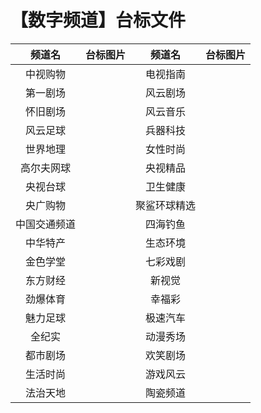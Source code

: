 # 【数字频道】台标文件
|频道名|台标图片|频道名|台标图片|
|:---:|:---:|:---:|:---:|
|中视购物|<img src="">|电视指南|<img src="">|
|第一剧场|<img src="">|风云剧场|<img src="">|
|怀旧剧场|<img src="">|风云音乐|<img src="">|
|风云足球|<img src="">|兵器科技|<img src="">|
|世界地理|<img src="">|女性时尚|<img src="">|
|高尔夫网球|<img src="">|央视精品|<img src="">|
|央视台球|<img src="">|卫生健康|<img src="">|
|央广购物|<img src="">|聚鲨环球精选|<img src="">|
|中国交通频道|<img src="">|四海钓鱼|<img src="">|
|中华特产|<img src="">|生态环境|<img src="">|
|金色学堂|<img src="">|七彩戏剧|<img src="">|
|东方财经|<img src="">|新视觉|<img src="">|
|劲爆体育|<img src="">|幸福彩|<img src="">|
|魅力足球|<img src="">|极速汽车|<img src="">|
|全纪实|<img src="">|动漫秀场|<img src="">|
|都市剧场|<img src="">|欢笑剧场|<img src="">|
|生活时尚|<img src="">|游戏风云|<img src="">|
|法治天地|<img src="">|陶瓷频道|<img src="">|







